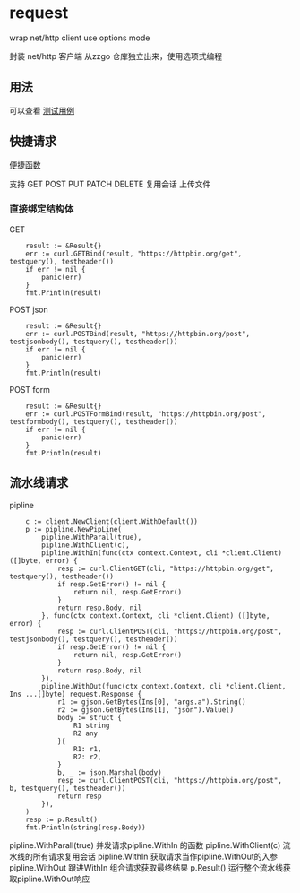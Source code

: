 # request
wrap net/http client  use options mode


封装 net/http 客户端 从zzgo 仓库独立出来，使用选项式编程


## 用法

可以查看 [测试用例](https://github.com/zengzhengrong/request/blob/main/test/http_test.go)



## 快捷请求
[便捷函数](https://github.com/zengzhengrong/request/blob/main/curl/curl.go)

支持 GET POST PUT PATCH DELETE 复用会话 上传文件


### 直接绑定结构体
GET
```
	result := &Result{}
	err := curl.GETBind(result, "https://httpbin.org/get", testquery(), testheader())
	if err != nil {
		panic(err)
	}
	fmt.Println(result)
```
POST json
```
	result := &Result{}
	err := curl.POSTBind(result, "https://httpbin.org/post", testjsonbody(), testquery(), testheader())
	if err != nil {
		panic(err)
	}
	fmt.Println(result)
```

POST form

```
	result := &Result{}
	err := curl.POSTFormBind(result, "https://httpbin.org/post", testformbody(), testquery(), testheader())
	if err != nil {
		panic(err)
	}
	fmt.Println(result)
```


## 流水线请求

pipline
```
	c := client.NewClient(client.WithDefault())
	p := pipline.NewPipLine(
		pipline.WithParall(true),
		pipline.WithClient(c),
		pipline.WithIn(func(ctx context.Context, cli *client.Client) ([]byte, error) {
			resp := curl.ClientGET(cli, "https://httpbin.org/get", testquery(), testheader())
			if resp.GetError() != nil {
				return nil, resp.GetError()
			}
			return resp.Body, nil
		}, func(ctx context.Context, cli *client.Client) ([]byte, error) {
			resp := curl.ClientPOST(cli, "https://httpbin.org/post", testjsonbody(), testquery(), testheader())
			if resp.GetError() != nil {
				return nil, resp.GetError()
			}
			return resp.Body, nil
		}),
		pipline.WithOut(func(ctx context.Context, cli *client.Client, Ins ...[]byte) request.Response {
			r1 := gjson.GetBytes(Ins[0], "args.a").String()
			r2 := gjson.GetBytes(Ins[1], "json").Value()
			body := struct {
				R1 string
				R2 any
			}{
				R1: r1,
				R2: r2,
			}
			b, _ := json.Marshal(body)
			resp := curl.ClientPOST(cli, "https://httpbin.org/post", b, testquery(), testheader())
			return resp
		}),
	)
	resp := p.Result()
	fmt.Println(string(resp.Body))
```

pipline.WithParall(true) 并发请求pipline.WithIn 的函数
pipline.WithClient(c) 流水线的所有请求复用会话
pipline.WithIn 获取请求当作pipline.WithOut的入参
pipline.WithOut 跟进WithIn 组合请求获取最终结果
p.Result() 运行整个流水线获取pipline.WithOut响应

